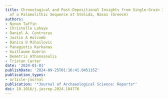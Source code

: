 ```yaml
---
title: Chronological and Post-Depositional Insights from Single-Grain IRSL Dating
  of a Palaeolithic Sequence at Stelida, Naxos (Greece)
authors:
- Ninon Taffin
- Christelle Lahaye
- Daniel A. Contreras
- Justin A Holcomb
- Danica D Mihailovic
- Panagiotis Karkanas
- Guillaume Guérin
- Demetris Athanasoulis
- Tristan Carter
date: '2024-01-01'
publishDate: '2024-09-25T01:16:41.845115Z'
publication_types:
- article-journal
publication: '*Journal of Archaeological Science: Reports*'
doi: 10.1016/j.jasrep.2024.104776
---
```

